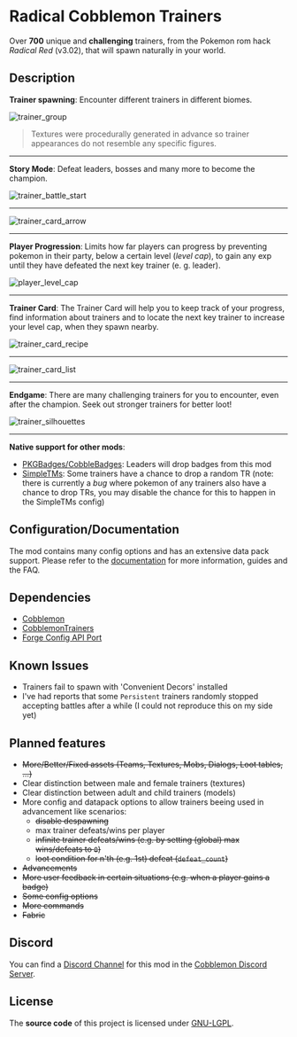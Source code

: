 # Radical Cobblemon Trainers

Over **700** unique and **challenging** trainers, from the Pokemon rom hack *Radical Red* (v3.02), that will spawn naturally in your world.

## Description

**Trainer spawning**: Encounter different trainers in different biomes.

![trainer_group](https://cdn.modrinth.com/data/lRwTUnD7/images/90fde6cb08864dd235c49405e74adfb313aa8bb8.png)

> Textures were procedurally generated in advance so trainer appearances do not resemble any specific figures.

---

**Story Mode**: Defeat leaders, bosses and many more to become the champion.

![trainer_battle_start](https://cdn.modrinth.com/data/lRwTUnD7/images/fc88a7cb14538738ca900eb965b74e40e7ecf42c.png)

---

![trainer_card_arrow](https://cdn.modrinth.com/data/lRwTUnD7/images/6fb1b46e6004992f928c19513e52e864bf945bd9.png)

---

**Player Progression**: Limits how far players can progress by preventing pokemon in their party, below a certain level (*level cap*), to gain any exp until they have defeated the next key trainer (e. g. leader).

![player_level_cap](https://cdn.modrinth.com/data/lRwTUnD7/images/0fbd04c6fbf1a3a7624015390f78447af5ae286d.png)

---

**Trainer Card**: The Trainer Card will help you to keep track of your progress, find information about trainers and to locate the next key trainer to increase your level cap, when they spawn nearby.

![trainer_card_recipe](https://cdn.modrinth.com/data/lRwTUnD7/images/29ec64c73cdea36e15885143c611d3f60d6e002a.png)

---

![trainer_card_list](https://cdn.modrinth.com/data/lRwTUnD7/images/7b8e14473b9b9258348299156bd5d3d8d421ad28.png)

---

**Endgame**: There are many challenging trainers for you to encounter, even after the champion. Seek out stronger trainers for better loot!

![trainer_silhouettes](https://cdn.modrinth.com/data/lRwTUnD7/images/87405f1ddcea4dd0db4c1a3a67603ec555cbff97.png)

---

**Native support for other mods**:

- [PKGBadges/CobbleBadges](todo): Leaders will drop badges from this mod
- [SimpleTMs](todo): Some trainers have a chance to drop a random TR (note: there is currently a *bug* where pokemon of any trainers also have a chance to drop TRs, you may disable the chance for this to happen in the SimpleTMs config)

## Configuration/Documentation

The mod contains many config options and has an extensive data pack support. Please refer to the [documentation](https://srcmc.gitlab.io/rct/docs) for more information, guides and the FAQ.

## Dependencies

- [Cobblemon](https://modrinth.com/mod/cobblemon)
- [CobblemonTrainers](https://modrinth.com/mod/cobblemontrainers)
- [Forge Config API Port](https://modrinth.com/mod/forge-config-api-port)

## Known Issues

- Trainers fail to spawn with 'Convenient Decors' installed
- I've had reports that some `Persistent` trainers randomly stopped accepting battles after a while (I could not reproduce this on my side yet)

## Planned features

- ~~More/Better/Fixed assets (Teams, Textures, Mobs, Dialogs, Loot tables, ...)~~
- Clear distinction between male and female trainers (textures)
- Clear distinction between adult and child trainers (models)
- More config and datapack options to allow trainers beeing used in advancement like scenarios:
  - ~~disable despawning~~
  - max trainer defeats/wins per player
  - ~~infinite trainer defeats/wins (e.g. by setting (global) max wins/defeats to `0`)~~
  - ~~loot condition for n'th (e.g. 1st) defeat (`defeat_count`)~~
- ~~Advancements~~
- ~~More user feedback in certain situations (e.g. when a player gains a badge)~~
- ~~Some config options~~
- ~~More commands~~
- ~~Fabric~~

## Discord

You can find a [Discord Channel](https://discord.com/channels/934267676354834442/1234121411275133031) for this mod in the [Cobblemon Discord Server](https://discord.gg/cobblemon).

## License

The **source code** of this project is licensed under [GNU-LGPL](LICENSE.md).
